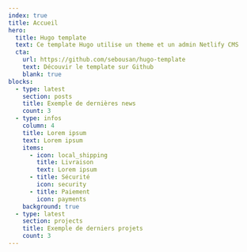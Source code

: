 ```yaml
---
index: true
title: Accueil
hero:
  title: Hugo template
  text: Ce template Hugo utilise un theme et un admin Netlify CMS
  cta:
    url: https://github.com/sebousan/hugo-template
    text: Découvir le template sur Github
    blank: true
blocks:
  - type: latest
    section: posts
    title: Exemple de dernières news
    count: 3
  - type: infos
    column: 4
    title: Lorem ipsum
    text: Lorem ipsum
    items:
      - icon: local_shipping
        title: Livraison
        text: Lorem ipsum
      - title: Sécurité
        icon: security
      - title: Paiement
        icon: payments
    background: true
  - type: latest
    section: projects
    title: Exemple de derniers projets
    count: 3
---
```

